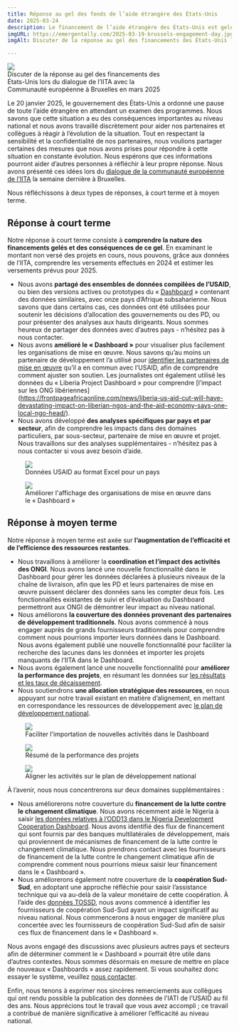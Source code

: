 ```yaml
---
title: Réponse au gel des fonds de l’aide étrangère des États-Unis
date: 2025-03-24
description: Le financement de l’aide étrangère des États-Unis est gelé depuis le 20 janvier 2025, en attendant un examen de tous les programmes. En tant que partenaire de développement le plus important au monde, cela a un effet au niveau national. Nous discutons de la manière dont Emergentally aide ses partenaires et collègues à répondre à l’évolution de la situation.
imgURL: https://emergentally.com/2025-03-19-brussels-engagement-day.jpg
imgAlt: Discuter de la réponse au gel des financements des États-Unis lors du dialogue de l’IITA avec la Communauté européenne à Bruxelles en mars 2025

---
```


<div class="text-center float-md-end mb-lg-4 ms-lg-3 mb-2" style="max-width:370px">
<img
src="/2025-03-19-brussels-engagement-day.jpg" />
<br />Discuter de la réponse au gel des financements des États-Unis lors du dialogue de l’IITA avec la Communauté européenne à Bruxelles en mars 2025
</div>

Le 20 janvier 2025, le gouvernement des États-Unis a ordonné une pause de toute l’aide étrangère en attendant un examen des programmes. Nous savons que cette situation a eu des conséquences importantes au niveau national et nous avons travaillé discrètement pour aider nos partenaires et collègues à réagir à l’évolution de la situation. Tout en respectant la sensibilité et la confidentialité de nos partenaires, nous voulions partager certaines des mesures que nous avons prises pour répondre à cette situation en constante évolution. Nous espérons que ces informations pourront aider d’autres personnes à réfléchir à leur propre réponse. Nous avons présenté ces idées lors du [dialogue de la communauté européenne de l’IITA](https://iatistandard.org/fr/news/eu-members-states-and-iati-community-meet-in-brussels/) la semaine dernière à Bruxelles.

Nous réfléchissons à deux types de réponses, à court terme et à moyen terme.

## Réponse à court terme
Notre réponse à court terme consiste à **comprendre la nature des financements gelés et des conséquences de ce gel**. En examinant le montant non versé des projets en cours, nous pouvons, grâce aux données de l’IITA, comprendre les versements effectués en 2024 et estimer les versements prévus pour 2025.

* Nous avons **partagé des ensembles de données compilées de l’USAID**, ou bien des versions actives ou prototypes du « [Dashboard](/fr/development-dashboard/) » contenant des données similaires, avec onze pays d’Afrique subsaharienne. Nous savons que dans certains cas, ces données ont été utilisées pour soutenir les décisions d’allocation des gouvernements ou des PD, ou pour présenter des analyses aux hauts dirigeants. Nous sommes heureux de partager des données avec d’autres pays - n’hésitez pas à nous contacter.
* Nous avons **amélioré le « Dashboard »** pour visualiser plus facilement les organisations de mise en œuvre. Nous savons qu’au moins un partenaire de développement l’a utilisé pour [identifier les partenaires de mise en œuvre](https://nigeria.emergentally.com/by/donor/20) qu’il a en commun avec l’USAID, afin de comprendre comment ajuster son soutien. Les journalistes ont également utilisé les données du « Liberia Project Dashboard » pour comprendre [l’impact sur les ONG libériennes] (https://frontpageafricaonline.com/news/liberia-us-aid-cut-will-have-devastating-impact-on-liberian-ngos-and-the-aid-economy-says-one-local-ngo-head/).
* Nous avons développé **des analyses spécifiques par pays et par secteur**, afin de comprendre les impacts dans des domaines particuliers, par sous-secteur, partenaire de mise en œuvre et projet. Nous travaillons sur des analyses supplémentaires - n’hésitez pas à nous contacter si vous avez besoin d’aide.

<div class="text-center mt-2 mb-2">
<figure class="figure">
	<img src="/usaid-excel.png" class="figure-img img-fluid rounded">
	<figcaption>Données USAID au format Excel pour un pays</figcaption>
</figure>
<figure class="figure">
	<img src="/usaid-implementers.png" class="figure-img img-fluid rounded">
	<figcaption>Améliorer l'affichage des organisations de mise en œuvre dans le « Dashboard »</figcaption>
</figure>
</div>


## Réponse à moyen terme
Notre réponse à moyen terme est axée sur **l’augmentation de l’efficacité et de l’efficience des ressources restantes**.

* Nous travaillons à améliorer la **coordination et l’impact des activités des ONGI**. Nous avons lancé une nouvelle fonctionnalité dans le Dashboard pour gérer les données déclarées à plusieurs niveaux de la chaîne de livraison, afin que les PD et leurs partenaires de mise en œuvre puissent déclarer des données sans les compter deux fois. Les fonctionnalités existantes de suivi et d’évaluation du Dashboard permettront aux ONGI de démontrer leur impact au niveau national.
* Nous améliorons **la couverture des données provenant des partenaires de développement traditionnels**. Nous avons commencé à nous engager auprès de grands fournisseurs traditionnels pour comprendre comment nous pourrions importer leurs données dans le Dashboard. Nous avons également publié une nouvelle fonctionnalité pour faciliter la recherche des lacunes dans les données et importer les projets manquants de l’IITA dans le Dashboard.
* Nous avons également lancé une nouvelle fonctionnalité pour **améliorer la performance des projets**, en résumant les données sur [les résultats et les taux de décaissement](https://liberiaprojects.org/reports/results).
* Nous soutiendrons **une allocation stratégique des ressources**, en nous appuyant sur notre travail existant en matière d’alignement, en mettant en correspondance les ressources de développement avec [le plan de développement national](https://liberiaprojects.org/reports/national-development-plan).

<div class="text-center mt-2 mb-2">
<figure class="figure">
	<img src="/usaid-import-new.png" class="figure-img img-fluid rounded">
	<figcaption>Faciliter l'importation de nouvelles activités dans le Dashboard</figcaption>
</figure>
<figure class="figure">
	<img src="/usaid-results.png" class="figure-img img-fluid rounded">
	<figcaption>Résumé de la performance des projets</figcaption>
</figure>
<figure class="figure">
	<img src="/usaid-national-development-plan.png" class="figure-img img-fluid rounded">
	<figcaption>Aligner les activités sur le plan de développement national</figcaption>
</figure>
</div>

À l’avenir, nous nous concentrerons sur deux domaines supplémentaires :
* Nous améliorerons notre couverture du **financement de la lutte contre le changement climatique**. Nous avons récemment aidé le Nigeria à saisir [les données relatives à l’ODD13 dans le Nigeria Development Cooperation Dashboard](https://nigeria.emergentally.com/by/sdg-goals/13). Nous avons identifié des flux de financement qui sont fournis par des banques multilatérales de développement, mais qui proviennent de mécanismes de financement de la lutte contre le changement climatique. Nous prendrons contact avec les fournisseurs de financement de la lutte contre le changement climatique afin de comprendre comment nous pourrions mieux saisir leur financement dans le « Dashboard ».
* Nous améliorerons également notre couverture de la **coopération Sud-Sud**, en adoptant une approche réfléchie pour saisir l’assistance technique qui va au-delà de la valeur monétaire de cette coopération. À l’aide des [données TOSSD](https://tossd.online/), nous avons commencé à identifier les fournisseurs de coopération Sud-Sud ayant un impact significatif au niveau national. Nous commencerons à nous engager de manière plus concertée avec les fournisseurs de coopération Sud-Sud afin de saisir ces flux de financement dans le « Dashboard ».

Nous avons engagé des discussions avec plusieurs autres pays et secteurs afin de déterminer comment le « Dashboard » pourrait être utile dans d’autres contextes. Nous sommes désormais en mesure de mettre en place de nouveaux « Dashboards » assez rapidement. Si vous souhaitez donc essayer le système, veuillez [nous contacter](/fr/get-in-touch/).

Enfin, nous tenons à exprimer nos sincères remerciements aux collègues qui ont rendu possible la publication des données de l’IATI de l’USAID au fil des ans. Nous apprécions tout le travail que vous avez accompli ; ce travail a contribué de manière significative à améliorer l’efficacité au niveau national.
